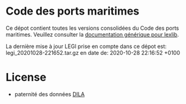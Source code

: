 # Code des ports maritimes

Ce dépot contient toutes les versions consolidées du Code des ports maritimes. Veuillez consulter la [documentation générique pour lexlib](https://github.com/lexlib/documentation/wiki).

La dernière mise à jour LEGI prise en compte dans ce dépot est: legi_20201028-221652.tar.gz en date de: 2020-10-28 22:16:52 +0100

# License
- paternité des données [DILA](https://www.data.gouv.fr/en/datasets/legi-codes-lois-et-reglements-consolides/)


